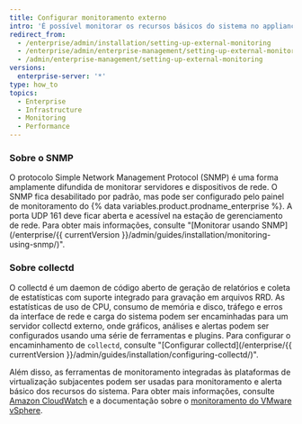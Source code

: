 ```yaml
---
title: Configurar monitoramento externo
intro: 'É possível monitorar os recursos básicos do sistema no appliance do {% data variables.product.prodname_ghe_server %} usando os protocolos de coleta de estatísticas SNMP ou collectd.'
redirect_from:
  - /enterprise/admin/installation/setting-up-external-monitoring
  - /enterprise/admin/enterprise-management/setting-up-external-monitoring
  - /admin/enterprise-management/setting-up-external-monitoring
versions:
  enterprise-server: '*'
type: how_to
topics:
  - Enterprise
  - Infrastructure
  - Monitoring
  - Performance
---
```

### Sobre o SNMP

O protocolo Simple Network Management Protocol (SNMP) é uma forma amplamente difundida de monitorar servidores e dispositivos de rede. O SNMP fica desabilitado por padrão, mas pode ser configurado pelo painel de monitoramento do {% data variables.product.prodname_enterprise %}. A porta UDP 161 deve ficar aberta e acessível na estação de gerenciamento de rede. Para obter mais informações, consulte "[Monitorar usando SNMP](/enterprise/{{ currentVersion }}/admin/guides/installation/monitoring-using-snmp/)".

### Sobre collectd

O collectd é um daemon de código aberto de geração de relatórios e coleta de estatísticas com suporte integrado para gravação em arquivos RRD. As estatísticas de uso de CPU, consumo de memória e disco, tráfego e erros da interface de rede e carga do sistema podem ser encaminhadas para um servidor collectd externo, onde gráficos, análises e alertas podem ser configurados usando uma série de ferramentas e plugins. Para configurar o encaminhamento de `collectd`, consulte "[Configurar collectd](/enterprise/{{ currentVersion }}/admin/guides/installation/configuring-collectd/)".

Além disso, as ferramentas de monitoramento integradas às plataformas de virtualização subjacentes podem ser usadas para monitoramento e alerta básico dos recursos do sistema. Para obter mais informações, consulte [Amazon CloudWatch](http://aws.amazon.com/cloudwatch/) e a documentação sobre o [monitoramento do VMware vSphere](http://pubs.vmware.com/vsphere-50/topic/com.vmware.ICbase/PDF/vsphere-esxi-vcenter-server-50-monitoring-performance-guide.pdf).
